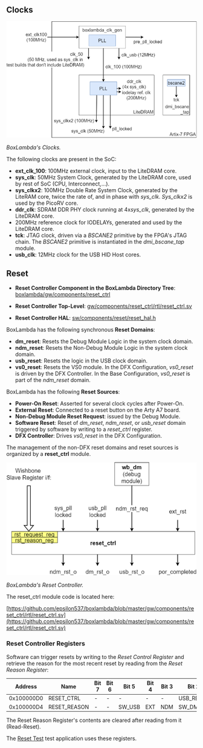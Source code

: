 ## Clocks

![BoxLambda Clocks](assets/clocks.png)

*BoxLambda's Clocks.*

The following clocks are present in the SoC:

- **ext_clk_100**: 100MHz external clock, input to the LiteDRAM core.
- **sys_clk**: 50MHz System Clock, generated by the LiteDRAM core, used by rest of SoC (CPU, Interconnect,...).
- **sys_clkx2**: 100MHz Double Rate System Clock, generated by the LiteRAM core, twice the rate of, and in phase with *sys_clk*. *Sys_clkx2* is used by the PicoRV core.
- **ddr_clk**: SDRAM DDR PHY clock running at 4x*sys_clk*, generated by the LiteDRAM core.
- 200MHz reference clock for IODELAYs, generated and used by the LiteDRAM core.
- **tck**: JTAG clock, driven via a *BSCANE2* primitive by the FPGA's JTAG chain. The *BSCANE2* primitive is instantiated in the *dmi_bscane_tap* module.
- **usb_clk**: 12MHz clock for the USB HID Host cores.

## Reset

- **Reset Controller Component in the BoxLambda Directory Tree**:
    [boxlambda/gw/components/reset_ctrl](https://github.com/epsilon537/boxlambda/tree/master/gw/components/reset_ctrl)

- **Reset Controller Top-Level**:
    [gw/components/reset_ctrl/rtl/reset_ctrl.sv](https://github.com/epsilon537/boxlambda/blob/master/gw/components/reset_ctrl/rtl/reset_ctrl.sv)

- **Reset Controller HAL**:
    [sw/components/reset/reset_hal.h](https://github.com/epsilon537/boxlambda/blob/master/sw/components/reset/reset_hal.h)

BoxLambda has the following synchronous **Reset Domains**:

- **dm_reset**: Resets the Debug Module Logic in the system clock domain.
- **ndm_reset**: Resets the Non-Debug Module Logic in the system clock domain.
- **usb_reset**: Resets the logic in the USB clock domain.
- **vs0_reset**: Resets the VS0 module. In the DFX Configuration, *vs0_reset* is driven by the DFX Controller. In the Base Configuration, *vs0_reset* is part of the *ndm_reset* domain.

BoxLambda has the following **Reset Sources**:

- **Power-On Reset**: Asserted for several clock cycles after Power-On.
- **External Reset**: Connected to a reset button on the Arty A7 board.
- **Non-Debug Module Reset Request**: issued by the Debug Module.
- **Software Reset**: Reset of *dm_reset*, *ndm_reset*, or *usb_reset* domain triggered by software by writing to a *reset_ctrl* register.
- **DFX Controller**: Drives *vs0_reset* in the DFX Configuration.

The management of the non-DFX reset domains and reset sources is organized by a **reset_ctrl** module.

![Reset Controller](assets/reset_ctrl.png)

*BoxLambda's Reset Controller.*

The reset_ctrl module code is located here:

[https://github.com/epsilon537/boxlambda/blob/master/gw/components/reset_ctrl/rtl/reset_ctrl.sv](https://github.com/epsilon537/boxlambda/blob/master/gw/components/reset_ctrl/rtl/reset_ctrl.sv)

### Reset Controller Registers

Software can trigger resets by writing to the *Reset Control Register* and retrieve the reason for the most recent reset by reading from the *Reset Reason Register*:

| Address | Name | Bit 7 | Bit 6 | Bit 5 | Bit 4 | Bit 3 | Bit 2 | Bit 1 | Bit 0 |
|---------|------|-------|-------|-------|-------|-------|-------|-------|-------|
| 0x100000D0 | RESET_CTRL  | - | - | - | - | - | USB_RESET | DM_RESET | NDM_RESET |
| 0x100000D4 | RESET_REASON  | - | - | SW_USB | EXT | NDM | SW_DM | SW_NDM | POR |

The Reset Reason Register's contents are cleared after reading from it (Read-Reset).

The [Reset Test](test-build-reset.md) test application uses these registers.

